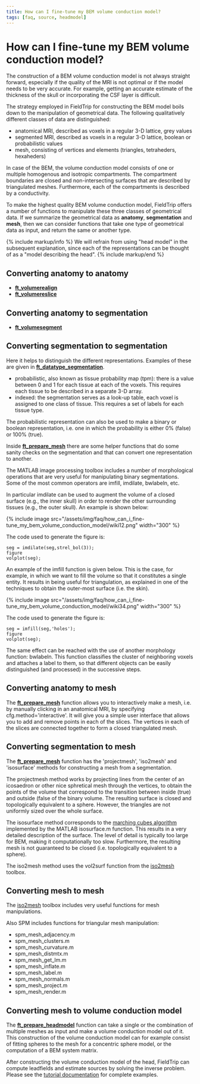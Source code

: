 ```yaml
---
title: How can I fine-tune my BEM volume conduction model?
tags: [faq, source, headmodel]
---
```


# How can I fine-tune my BEM volume conduction model?

The construction of a BEM volume conduction model is not always straight forward, especially if the quality of the MRI is not optimal or if the model needs to be very accurate. For example, getting an accurate estimate of the thickness of the skull or incorporating the CSF layer is difficult.

The strategy employed in FieldTrip for constructing the BEM model boils down to the manipulation of geometrical data. The following qualitatively different classes of data are distinguished:

- anatomical MRI, described as voxels in a regular 3-D lattice, grey values
- segmented MRI, described as voxels in a regular 3-D lattice, boolean or probabilistic values
- mesh, consisting of vertices and elements (triangles, tetraheders, hexaheders)

In case of the BEM, the volume conduction model consists of one or multiple homogenous and isotropic compartments. The compartment boundaries are closed and non-intersecting surfaces that are described by triangulated meshes. Furthermore, each of the compartments is described by a conductivity.

To make the highest quality BEM volume conduction model, FieldTrip offers a number of functions to manipulate these three classes of geometrical data. If we summarize the geometrical data as **anatomy**, **segmentation** and **mesh**, then we can consider functions that take one type of geometrical data as input, and return the same or another type.

{% include markup/info %}
We will refrain from using "head model" in the subsequent explanation, since each of the representations can be thought of as a "model describing the head".
{% include markup/end %}

## Converting anatomy to anatomy

- **[ft_volumerealign](/reference/ft_volumerealign)**
- **[ft_volumereslice](/reference/ft_volumereslice)**

## Converting anatomy to segmentation

- **[ft_volumesegment](/reference/ft_volumesegment)**

## Converting segmentation to segmentation

Here it helps to distinguish the different representations. Examples of these are given in **[ft_datatype_segmentation](/reference/utilities/ft_datatype_segmentation)**.

- probabilistic, also known as tissue probability map (tpm): there is a value between 0 and 1 for each tissue at each of the voxels. This requires each tissue to be described in a separate 3-D array.
- indexed: the segmentation serves as a look-up table, each voxel is assigned to one class of tissue. This requires a set of labels for each tissue type.

The probabilistic representation can also be used to make a binary or boolean representation, i.e. one in which the probability is either 0% (false) or 100% (true).

Inside **[ft_prepare_mesh](/reference/ft_prepare_mesh)** there are some helper functions that do some sanity checks on the segmentation and that can convert one representation to another.

The MATLAB image processing toolbox includes a number of morphological operations that are very useful for manipulating binary segmentations. Some of the most common operators are imfill, imdilate, bwlabeln, etc.

In particular imdilate can be used to augment the volume of a closed surface (e.g., the inner skull) in order to render the other surrounding tissues (e.g., the outer skull). An example is shown below:

{% include image src="/assets/img/faq/how_can_i_fine-tune_my_bem_volume_conduction_model/wiki12.png" width="300" %}

The code used to generate the figure is:

    seg = imdilate(seg,strel_bol(3));
    figure
    volplot(seg);

An example of the imfill function is given below. This is the case, for example, in which we want to fill the volume so that it constitutes a single entity. It results in being useful for triangulation, as explained in one of the techniques to obtain the outer-most surface (i.e. the skin).

{% include image src="/assets/img/faq/how_can_i_fine-tune_my_bem_volume_conduction_model/wiki34.png" width="300" %}

The code used to generate the figure is:

    seg = imfill(seg,'holes');
    figure
    volplot(seg);

The same effect can be reached with the use of another morphology function: bwlabeln. This function classifies the cluster of neighboring voxels and attaches a label to them, so that different objects can be easily distinguished (and processed) in the successive steps.

## Converting anatomy to mesh

The **[ft_prepare_mesh](/reference/ft_prepare_mesh)** function allows you to interactively make a mesh, i.e. by manually clicking in an anatomical MRI, by specifying cfg.method='interactive'. It will give you a simple user interface that allows you to add and remove points in each of the slices. The vertices in each of the slices are connected together to form a closed triangulated mesh.

## Converting segmentation to mesh

The **[ft_prepare_mesh](/reference/ft_prepare_mesh)** function has the 'projectmesh', 'iso2mesh' and 'isosurface' methods for constructing a mesh from a segmentation.

The projectmesh method works by projecting lines from the center of an icosaedron or other nice sphretical mesh through the vertices, to obtain the points of the volume that correspond to the transition between inside (true) and outside (false of the binary volume. The resulting surface is closed and topologically equivalent to a sphere. However, the triangles are not uniformly sized over the whole surface.

The isosurface method corresponds to the [marching cubes algorithm](http://en.wikipedia.org/wiki/Marching_cubes) implemented by the MATLAB isosurface.m function. This results in a very detailed description of the surface. The level of detail is typically too large for BEM, making it computationally too slow. Furthermore, the resulting mesh is not guaranteed to be closed (i.e. topologically equivalent to a sphere).

The iso2mesh method uses the vol2surf function from the [iso2mesh](http://iso2mesh.sourceforge.net) toolbox.

## Converting mesh to mesh

The [iso2mesh](http://iso2mesh.sourceforge.net) toolbox includes very useful functions for mesh manipulations.

Also SPM includes functions for triangular mesh manipulation:

- spm_mesh_adjacency.m
- spm_mesh_clusters.m
- spm_mesh_curvature.m
- spm_mesh_distmtx.m
- spm_mesh_get_lm.m
- spm_mesh_inflate.m
- spm_mesh_label.m
- spm_mesh_normals.m
- spm_mesh_project.m
- spm_mesh_render.m

## Converting mesh to volume conduction model

The **[ft_prepare_headmodel](/reference/ft_prepare_headmodel)** function can take a single or the combination of multiple meshes as input and make a volume conduction model out of it. This construction of the volume conduction model can for example consist of fitting spheres to the mesh for a concentric sphere model, or the computation of a BEM system matrix.

After constructing the volume conduction model of the head, FieldTrip can compute leadfields and estimate sources by solving the inverse problem. Please see the [tutorial documentation](/tutorial/) for complete examples.
